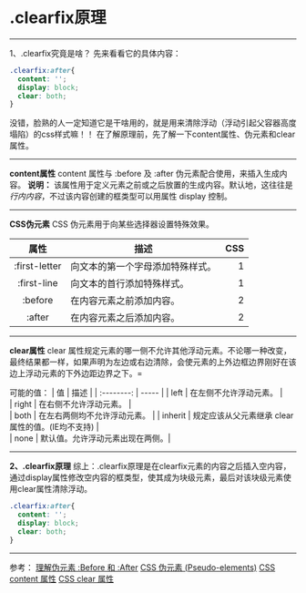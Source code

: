 # .clearfix原理


---

1、.clearfix究竟是啥？
先来看看它的具体内容：
``` css
.clearfix:after{
  content: '';
  display: block;
  clear: both;
}
```
没错，脸熟的人一定知道它是干啥用的，就是用来清除浮动（浮动引起父容器高度塌陷）的css样式嘛！！
在了解原理前，先了解一下content属性、伪元素和clear属性。

---
**content属性**
content 属性与 :before 及 :after 伪元素配合使用，来插入生成内容。
**说明：**
该属性用于定义元素之前或之后放置的生成内容。默认地，这往往是*行内内容*，不过该内容创建的框类型可以用属性 display 控制。

---
**CSS伪元素**
CSS 伪元素用于向某些选择器设置特殊效果。

| 属性            | 描述    |  CSS  |
| :--------:      | -----   | ----: |
| :first-letter   | 向文本的第一个字母添加特殊样式。 |    1    |
| :first-line     |  向文本的首行添加特殊样式。  |   1   |
| :before         |    	在内容元素之前添加内容。   |  2  |
| :after          |    在内容元素之后添加内容。    |  2  |


---
**clear属性**
clear 属性规定元素的哪一侧不允许其他浮动元素。不论哪一种改变，最终结果都一样，如果声明为左边或右边清除，会使元素的上外边框边界刚好在该边上浮动元素的下外边距边界之下。=

可能的值：
| 值          | 描述                             |
| :--------:  | -----                            | 
| left        |  在左侧不允许浮动元素。          |  
| right       |  在右侧不允许浮动元素。          |   
| both        |  在左右两侧均不允许浮动元素。    | 
| inherit     |  规定应该从父元素继承 clear 属性的值。(IE均不支持)      |  
| none        |  默认值。允许浮动元素出现在两侧。| 


---
**2、.clearfix原理**
综上：.clearfix原理是在clearfix元素的内容之后插入空内容，通过display属性修改空内容的框类型，使其成为块级元素，最后对该块级元素使用clear属性清除浮动。

``` css
.clearfix:after{
  content: '';
  display: block;
  clear: both;
}
```

---
参考：
[理解伪元素 :Before 和 :After](http://http://www.igooda.cn/jzjl/20131009384.html)
[CSS 伪元素 (Pseudo-elements)](http://http://www.w3school.com.cn/css/css_pseudo_elements.asp)
[CSS content 属性](http://http://www.w3school.com.cn/cssref/pr_gen_content.asp)
[CSS clear 属性](http://http://www.w3school.com.cn/cssref/pr_class_clear.asp)